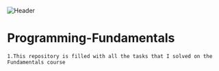 ![Header]()

# Programming-Fundamentals
    1.This repository is filled with all the tasks that I solved on the Fundamentals course
